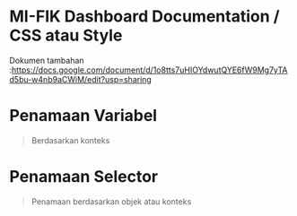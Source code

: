 # MI-FIK Dashboard Documentation / CSS atau Style
Dokumen tambahan :https://docs.google.com/document/d/1o8tts7uHIOYdwutQYE6fW9Mg7yTAd5bu-w4nb9aCWiM/edit?usp=sharing

# Penamaan Variabel
> Berdasarkan konteks

# Penamaan Selector
> Penamaan berdasarkan objek atau konteks